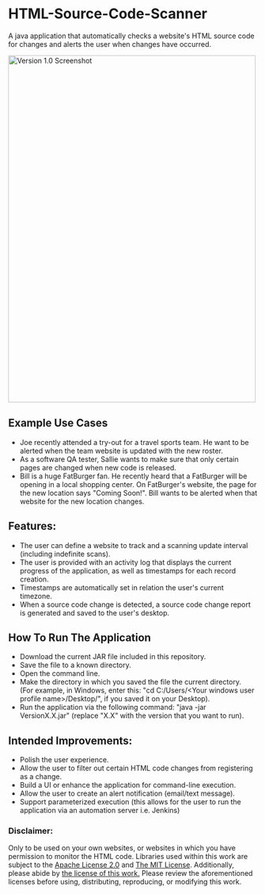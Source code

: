 # HTML-Source-Code-Scanner
A java application that automatically checks a website's HTML source code for changes and alerts the user when changes have occurred.

<img src="http://imgur.com/UoyYXEw.png" title="Version 1.0 Screenshot" width="500" height="700">

## Example Use Cases
* Joe recently attended a try-out for a travel sports team. He want to be alerted when the team website is updated with the new roster.
* As a software QA tester, Sallie wants to make sure that only certain pages are changed when new code is released.
*  Bill is a huge FatBurger fan. He recently heard that a FatBurger will be opening in a local shopping center. On FatBurger's website, the page for the new location says "Coming Soon!". Bill wants to be alerted when that website for the new location changes.

## Features:
* The user can define a website to track and a scanning update interval (including indefinite scans).
* The user is provided with an activity log that displays the current progress of the application, as well as timestamps for each record creation.
* Timestamps are automatically set in relation the user's current timezone.
* When a source code change is detected, a source code change report is generated and saved to the user's desktop.

## How To Run The Application
* Download the current JAR file included in this repository.
* Save the file to a known directory.
* Open the command line.
* Make the directory in which you saved the file the current directory.
<br>(For example, in Windows, enter this: "cd C:/Users/\<Your windows user profile name\>/Desktop/", if you saved it on your Desktop).
* Run the application via the following command: "java -jar VersionX.X.jar" (replace "X.X" with the version that you want to run).

## Intended Improvements:
* Polish the user experience.
* Allow the user to filter out certain HTML code changes from registering as a change.
* Build a UI or enhance the application for command-line execution.
* Allow the user to create an alert notification (email/text message).
* Support parameterized execution (this allows for the user to run the application via an automation server i.e. Jenkins)

### Disclaimer:
Only to be used on your own websites, or websites in which you have permission to monitor the HTML code. Libraries used within this work are subject to the [Apache License 2.0](https://www.apache.org/licenses/LICENSE-2.0) and [The MIT License](https://jsoup.org/license). Additionally, please abide by [the license of this work.](https://github.com/ZacharyDavidSaunders/HTML-Source-Code-Scanner/blob/master/LICENSE) Please review the aforementioned licenses before using, distributing, reproducing, or modifying this work.
